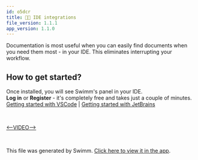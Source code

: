```yaml
---
id: o5dcr
title: 👩‍💻 IDE integrations
file_version: 1.1.1
app_version: 1.1.0
---
```


Documentation is most useful when you can easily find documents when you need them most - in your IDE. This eliminates interrupting your workflow.

## How to get started?

Once installed, you will see Swimm's panel in your IDE.<br/>
**Log in** or **Register** - it's completely free and takes just a couple of minutes.<br/>
[Getting started with VSCode](https://docs.swimm.io/ide-integrations/vs-code/ide-plugins-vscode/) | [Getting started with JetBrains](https://docs.swimm.io/ide-integrations/jetbrains/jetbrains-getting-started/)

<br/>

[<--VIDEO-->](https://www.youtube.com/embed/-utH17XunI8)

<br/>

This file was generated by Swimm. [Click here to view it in the app](https://swimm-web-app.web.app/repos/Z2l0aHViJTNBJTNBdG9kbyUzQSUzQVlvc3NpU2FhZGk=/docs/o5dcr).
